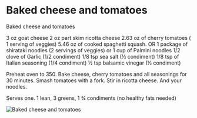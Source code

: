 # Baked cheese and tomatoes

Baked cheese and tomatoes

3 oz goat cheese
2 oz part skim ricotta cheese
2.63 oz of cherry tomatoes ( 1 serving of veggies)
5.46 oz of cooked spaghetti squash. OR 1 package of shirataki noodles (2 servings of veggies) or 1 cup of Palmini noodles 
1/2 clove of Garlic (1/2 condiment)
1/8 tsp sea salt (½ condiment)
1/8 tsp of Italian seasoning (1/4 condiment)
½ tsp balsamic vinegar (½ condiment)

Preheat oven to 350. Bake cheese, cherry tomatoes and all seasonings for 30 minutes. Smash tomatoes with a fork. Stir in ricotta cheese. And your noodles.

Serves one. 1 lean, 3 greens, 1 ¾ condiments (no healthy fats needed)

![Baked cheese and tomatoes](images/Baked%20cheese%20and%20tomatoes.png)

